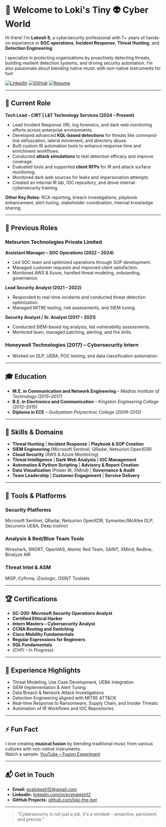 # 👋 Welcome to Loki's Tiny 👽 Cyber World

Hi there! I'm **Lokesh S**, a cybersecurity professional with 7+ years of hands-on experience in **SOC operations**, **Incident Response**, **Threat Hunting**, and **Detection Engineering**.

I specialize in protecting organizations by proactively detecting threats, building resilient detection systems, and driving security automation. I’m also passionate about blending native music with non-native instruments for fun!

[![LinkedIn](https://img.shields.io/badge/LinkedIn-Connect-blue)](https://www.linkedin.com/in/ecelokesh12)
[![GitHub](https://img.shields.io/badge/GitHub-Projects-black)](https://github.com/loki-the-bot)
[![Resume](https://img.shields.io/badge/Resume-Download-green)](link-to-your-resume.pdf)

---

## 🔭 Current Role  
**Tech Lead – CIRT | L&T Technology Services (2024 – Present)**

- Lead Incident Response (IR), log forensics, and dark web monitoring efforts across enterprise environments.
- Developed advanced **KQL-based detections** for threats like command-line obfuscation, lateral movement, and directory abuse.
- Built custom IR automation tools to enhance response time and enrichment workflows.
- Conducted **attack simulations** to test detection efficacy and improve coverage.
- Evaluated tools and supported **client RFPs** for IR and attack surface monitoring.
- Monitored dark web sources for leaks and impersonation attempts.
- Created an internal IR lab, IOC repository, and drove internal cybersecurity training.

**Other Key Roles:** RCA reporting, breach investigations, playbook enhancement, alert tuning, stakeholder coordination, internal knowledge sharing.

---

## 💼 Previous Roles

### Netsurion Technologies Private Limited

**Assistant Manager – SOC Operations (2022 – 2024)**  
- Led SOC team and optimized operations through SOP development.  
- Managed customer requests and improved client satisfaction.  
- Monitored AWS & Azure, handled threat modeling, onboarding, governance.

**Lead Security Analyst (2021 – 2022)**  
- Responded to real-time incidents and conducted threat detection optimization.  
- Managed MITRE testing, risk assessments, and SIEM tuning.

**Security Analyst / Sr. Analyst (2017 – 2021)**  
- Conducted SIEM-based log analysis, led vulnerability assessments.  
- Mentored team, managed patching, alerting, and fire drills.

### Honeywell Technologies (2017) – Cybersecurity Intern  
- Worked on DLP, UEBA, POC testing, and data classification automation.

---

## 🎓 Education

- **M.E. in Communication and Network Engineering** – *Madras Institute of Technology (2015–2017)*  
- **B.E. in Electronics and Communication** – *Kingston Engineering College (2012–2015)*  
- **Diploma in ECE** – *Gudiyattam Polytechnic College (2009–2012)*

---

## 🧠 Skills & Domains

- **Threat Hunting** | **Incident Response** | **Playbook & SOP Creation**  
- **SIEM Engineering** (Microsoft Sentinel, QRadar, Netsurion OpenXDR)  
- **Cloud Security** (AWS & Azure Monitoring)  
- **Threat Intelligence** | **Dark Web Analysis** | **IOC Management**  
- **Automation & Python Scripting** | **Advisory & Report Creation**  
- **Data Visualization** (Power BI, XMind) | **Governance & Audit**  
- **Team Leadership** | **Customer Engagement** | **Service Delivery**

---

## 🧪 Tools & Platforms

### Security Platforms  
Microsoft Sentinel, QRadar, Netsurion OpenXDR, Symantec/McAfee DLP, Securonix UEBA, Deep Instinct

### Analysis & Red/Blue Team Tools  
Wireshark, SNORT, OpenVAS, Atomic Red Team, SAINT, XMind, Redline, Binalyze AIR

### Threat Intel & ASM  
MISP, Cyfirma, iZoologic, OSINT Toolsets

---

## 🏆 Certifications

- **SC-200: Microsoft Security Operations Analyst**  
- **Certified Ethical Hacker**  
- **Intern Masters – Cybersecurity Analyst**  
- **CCNA Routing and Switching**  
- **Cisco Mobility Fundamentals**  
- **Regular Expressions for Beginners**  
- **SQL Fundamentals**  
- *(CHFI – In Progress)*

---

## 🚀 Experience Highlights

- Threat Modeling, Use Case Development, UEBA Integration  
- SIEM Implementation & Alert Tuning  
- Data Breach & Network Attack Investigations  
- Detection Engineering aligned with MITRE ATT&CK  
- Real-time Response to Ransomware, Supply Chain, and Insider Threats  
- Automation of IR Workflows and IOC Repositories  

---

## ⚡ Fun Fact

I love creating **musical fusion** by blending traditional music from various cultures with non-native instruments.  
Watch a sample: [YouTube – Fusion Experiment](https://youtu.be/MnWnMGLim2M?si=TaykWIrrVmMJFsRn)

---

## 📬 Get in Touch

- **Email:** ecelokesh12@gmail.com  
- **LinkedIn:** [linkedin.com/in/ecelokesh12](https://www.linkedin.com/in/ecelokesh12)  
- **GitHub Projects:** [github.com/loki-the-bot](https://github.com/loki-the-bot)

---

> “Cybersecurity is not just a job, it's a mindset – proactive, persistent, and precise.”